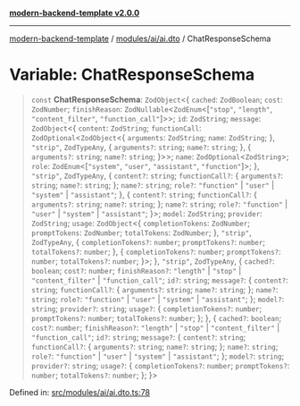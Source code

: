 [**modern-backend-template v2.0.0**](../../../../README.md)

***

[modern-backend-template](../../../../modules.md) / [modules/ai/ai.dto](../README.md) / ChatResponseSchema

# Variable: ChatResponseSchema

> `const` **ChatResponseSchema**: `ZodObject`\<\{ `cached`: `ZodBoolean`; `cost`: `ZodNumber`; `finishReason`: `ZodNullable`\<`ZodEnum`\<\[`"stop"`, `"length"`, `"content_filter"`, `"function_call"`\]\>\>; `id`: `ZodString`; `message`: `ZodObject`\<\{ `content`: `ZodString`; `functionCall`: `ZodOptional`\<`ZodObject`\<\{ `arguments`: `ZodString`; `name`: `ZodString`; \}, `"strip"`, `ZodTypeAny`, \{ `arguments?`: `string`; `name?`: `string`; \}, \{ `arguments?`: `string`; `name?`: `string`; \}\>\>; `name`: `ZodOptional`\<`ZodString`\>; `role`: `ZodEnum`\<\[`"system"`, `"user"`, `"assistant"`, `"function"`\]\>; \}, `"strip"`, `ZodTypeAny`, \{ `content?`: `string`; `functionCall?`: \{ `arguments?`: `string`; `name?`: `string`; \}; `name?`: `string`; `role?`: `"function"` \| `"user"` \| `"system"` \| `"assistant"`; \}, \{ `content?`: `string`; `functionCall?`: \{ `arguments?`: `string`; `name?`: `string`; \}; `name?`: `string`; `role?`: `"function"` \| `"user"` \| `"system"` \| `"assistant"`; \}\>; `model`: `ZodString`; `provider`: `ZodString`; `usage`: `ZodObject`\<\{ `completionTokens`: `ZodNumber`; `promptTokens`: `ZodNumber`; `totalTokens`: `ZodNumber`; \}, `"strip"`, `ZodTypeAny`, \{ `completionTokens?`: `number`; `promptTokens?`: `number`; `totalTokens?`: `number`; \}, \{ `completionTokens?`: `number`; `promptTokens?`: `number`; `totalTokens?`: `number`; \}\>; \}, `"strip"`, `ZodTypeAny`, \{ `cached?`: `boolean`; `cost?`: `number`; `finishReason?`: `"length"` \| `"stop"` \| `"content_filter"` \| `"function_call"`; `id?`: `string`; `message?`: \{ `content?`: `string`; `functionCall?`: \{ `arguments?`: `string`; `name?`: `string`; \}; `name?`: `string`; `role?`: `"function"` \| `"user"` \| `"system"` \| `"assistant"`; \}; `model?`: `string`; `provider?`: `string`; `usage?`: \{ `completionTokens?`: `number`; `promptTokens?`: `number`; `totalTokens?`: `number`; \}; \}, \{ `cached?`: `boolean`; `cost?`: `number`; `finishReason?`: `"length"` \| `"stop"` \| `"content_filter"` \| `"function_call"`; `id?`: `string`; `message?`: \{ `content?`: `string`; `functionCall?`: \{ `arguments?`: `string`; `name?`: `string`; \}; `name?`: `string`; `role?`: `"function"` \| `"user"` \| `"system"` \| `"assistant"`; \}; `model?`: `string`; `provider?`: `string`; `usage?`: \{ `completionTokens?`: `number`; `promptTokens?`: `number`; `totalTokens?`: `number`; \}; \}\>

Defined in: [src/modules/ai/ai.dto.ts:78](https://github.com/maemreyo/saas-4cus-nodejs/blob/2a5b3f3aa11335dfa561e80e1feabb8e6084261e/src/modules/ai/ai.dto.ts#L78)
